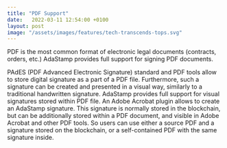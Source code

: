 ```yaml
---
title: "PDF Support"
date:   2022-03-11 12:54:00 +0100
layout: post
image: "/assets/images/features/tech-transcends-tops.svg"
---
```


PDF is the most common format of electronic legal documents (contracts, orders, etc.) AdaStamp provides full support for signing PDF documents.

PAdES (PDF Advanced Electronic Signature) standard and PDF tools allow to store digital signature as a part of a PDF file. Furthermore, such a signature can be created and presented in a visual way, similarly to a traditional handwritten signature. AdaStamp provides full support for visual signatures stored within PDF file. An Adobe Acrobat plugin allows to create an AdaStamp signature. This signature is normally stored in the blockchain, but can be additionally stored within  a PDF document, and visible in Adobe Acrobat and other PDF tools. So users can use either a source PDF and a signature stored on the blockchain, or a self-contained PDF with the same signature inside.
